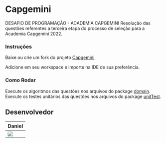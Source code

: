 # Capgemini
 
  DESAFIO DE PROGRAMAÇÃO - ACADEMIA CAPGEMINI
  Resolução das questões referentes a terceira etapa do processo de seleção para a Academia Capgemini 2022.

### Instruções

Baixe ou crie um fork do projeto [Capgemini](https://github.com/danielcsar/Capgemini).

Adicione em seu workspace e importe na IDE de sua preferência.

### Como Rodar

Execute os algoritmos das questões nos arquivos do package [domain](https://github.com/danielcsar/Capgemini/tree/main/src/domain).
Execute os testes unitários das questões nos arquivos do package [unitTest](https://github.com/danielcsar/Capgemini/tree/main/src/unitTest).

## Desenvolvedor

Daniel         |
-------------- |
<a href="https://www.linkedin.com/in/danielcsar/"><img src="https://img.shields.io/badge/LinkedIn-0077B5?style=for-the-badge&logo=linkedin&logoColor=white" /></a>|